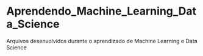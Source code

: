 # Aprendendo_Machine_Learning_Data_Science
Arquivos desenvolvidos durante o aprendizado de Machine Learning e Data Science
